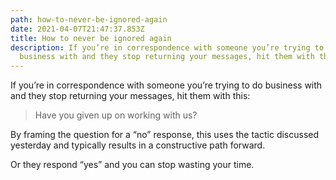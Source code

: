 ```yaml
---
path: how-to-never-be-ignored-again
date: 2021-04-07T21:47:37.853Z
title: How to never be ignored again
description: If you’re in correspondence with someone you’re trying to do
  business with and they stop returning your messages, hit them with this.
---
```

If you’re in correspondence with someone you’re trying to do business with and they stop returning your messages, hit them with this:

> Have you given up on working with us?

By framing the question for a “no” response, this uses the tactic discussed yesterday and typically results in a constructive path forward. 

Or they respond “yes” and you can stop wasting your time.